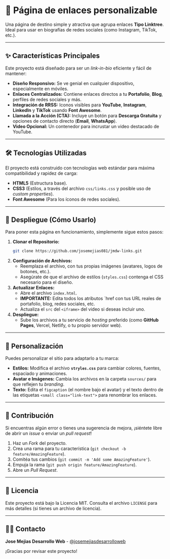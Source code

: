 # 🔗 Página de enlaces personalizable

Una página de destino simple y atractiva que agrupa enlaces **Tipo  Linktree**. Ideal para usar en biografías de redes sociales (como Instagram, TikTok, etc.).

-----

## ✨ Características Principales

Este proyecto está diseñado para ser un *link-in-bio* eficiente y fácil de mantener:

  * **Diseño Responsivo:** Se ve genial en cualquier dispositivo, especialmente en móviles.
  * **Enlaces Centralizados:** Contiene enlaces directos a tu **Portafolio**, **Blog**, perfiles de redes sociales y más.
  * **Integración de RRSS:** Iconos visibles para **YouTube**, **Instagram**, **LinkedIn** y **TikTok** usando **Font Awesome**.
  * **Llamada a la Acción (CTA):** Incluye un botón para **Descarga Gratuita** y opciones de contacto directo (**Email**, **WhatsApp**).
  * **Video Opcional:** Un contenedor para incrustar un video destacado de YouTube.

-----

## 🛠️ Tecnologías Utilizadas

El proyecto está construido con tecnologías web estándar para máxima compatibilidad y rapidez de carga:

  * **HTML5** (Estructura base).
  * **CSS3** (Estilos, a través del archivo `css/links.css` y posible uso de *custom properties*).
  * **Font Awesome** (Para los íconos de redes sociales).

-----

## 🚀 Despliegue (Cómo Usarlo)

Para poner esta página en funcionamiento, simplemente sigue estos pasos:

1.  **Clonar el Repositorio:**
    ```bash
    git clone https://github.com/josemejias081/jmdw-links.git
    ```
2.  **Configuración de Archivos:**
      * Reemplaza el archivo, con tus propias imágenes (avatares, logos de botones, etc.).
      * Asegúrate de que el archivo de estilos (`styles.css`) contenga el CSS necesario para el diseño.
3.  **Actualizar Enlaces:**
      * Abre el archivo `index.html`.
      * **IMPORTANTE:** Edita todos los atributos `href con tus URL reales de portafolio, blog, redes sociales, etc.
      * Actualiza el `src` del `<iframe>` del video si deseas incluir uno.
4.  **Despliegue:**
      * Sube los archivos a tu servicio de *hosting* preferido (como **GitHub Pages**, Vercel, Netlify, o tu propio servidor web).

-----

## 🎨 Personalización

Puedes personalizar el sitio para adaptarlo a tu marca:

  * **Estilos:** Modifica el archivo **`stryles.css`** para cambiar colores, fuentes, espaciado y animaciones.
  * **Avatar e Imágenes:** Cambia los archivos en la carpeta `sources/` para que reflejen tu *branding*.
  * **Texto:** Edita el `figcaption` (el nombre bajo el avatar) y el texto dentro de las etiquetas `<small class="link-text">` para renombrar los enlaces.

-----

## 🤝 Contribución

Si encuentras algún error o tienes una sugerencia de mejora, ¡siéntete libre de abrir un *issue* o enviar un *pull request*\!

1.  Haz un *Fork* del proyecto.
2.  Crea una rama para tu característica (`git checkout -b feature/AmazingFeature`).
3.  Comitéa tus cambios (`git commit -m 'Add some AmazingFeature'`).
4.  Empuja la rama (`git push origin feature/AmazingFeature`).
5.  Abre un *Pull Request*.

-----

## 📄 Licencia

Este proyecto está bajo la Licencia MIT. Consulta el archivo `LICENSE` para más detalles (si tienes un archivo de licencia).

-----

## 🧑‍💻 Contacto

**Jose Mejias Desarrollo Web** - [@josemejiasdesarrolloweb](https://www.josemejiasdesarrolloweb.com/contact/)

¡Gracias por revisar este proyecto\!
